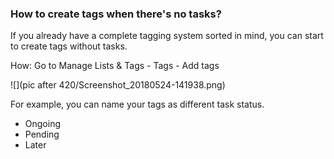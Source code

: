 ### How to create tags when there's no tasks?

If you already have a complete tagging system sorted in mind, you can start to create tags without tasks. 

How: 
Go to Manage Lists & Tags - Tags - Add tags

![](pic after 420/Screenshot_20180524-141938.png)

For example, you can name your tags as different task status.

- Ongoing
- Pending
- Later
